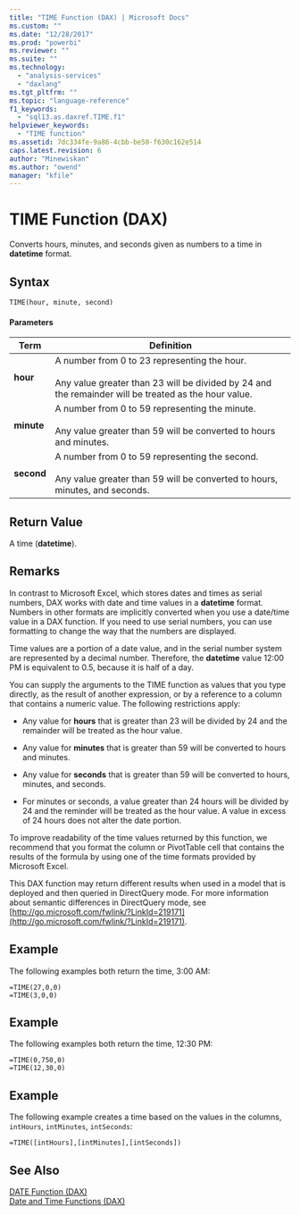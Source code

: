 ```yaml
---
title: "TIME Function (DAX) | Microsoft Docs"
ms.custom: ""
ms.date: "12/28/2017"
ms.prod: "powerbi"
ms.reviewer: ""
ms.suite: ""
ms.technology: 
  - "analysis-services"
  - "daxlang"
ms.tgt_pltfrm: ""
ms.topic: "language-reference"
f1_keywords: 
  - "sql13.as.daxref.TIME.f1"
helpviewer_keywords: 
  - "TIME function"
ms.assetid: 7dc334fe-9a86-4cbb-be50-f630c162e514
caps.latest.revision: 6
author: "Minewiskan"
ms.author: "owend"
manager: "kfile"
---
```

# TIME Function (DAX)
Converts hours, minutes, and seconds given as numbers to a time in **datetime** format.  
  
## Syntax  
  
```  
TIME(hour, minute, second)  
```  
  
#### Parameters  
  
|Term|Definition|  
|--------|--------------|  
|**hour**|A number from 0 to 23 representing the hour.<br /><br />Any value greater than 23 will be divided by 24 and the remainder will be treated as the hour value.|  
|**minute**|A number from 0 to 59 representing the minute.<br /><br />Any value greater than 59 will be converted to hours and minutes.|  
|**second**|A number from 0 to 59 representing the second.<br /><br />Any value greater than 59 will be converted to hours, minutes, and seconds.|  
  
## Return Value  
A time (**datetime**).  
  
## Remarks  
In contrast to Microsoft Excel, which stores dates and times as serial numbers, DAX works with date and time values in a **datetime** format. Numbers in other formats are implicitly converted when you use a date/time value in a DAX function. If you need to use serial numbers, you can use formatting to change the way that the numbers are displayed.  
  
Time values are a portion of a date value, and in the serial number system are represented by a decimal number. Therefore, the **datetime** value 12:00 PM is equivalent to 0.5, because it is half of a day.  
  
You can supply the arguments to the TIME function as values that you type directly, as the result of another expression, or by a reference to a column that contains a numeric value. The following restrictions apply:  
  
-   Any value for **hours** that is greater than 23 will be divided by 24 and the remainder will be treated as the hour value.  
  
-   Any value for **minutes** that is greater than 59 will be converted to hours and minutes.  
  
-   Any value for **seconds** that is greater than 59 will be converted to hours, minutes, and seconds.  
  
-   For minutes or seconds, a value greater than 24 hours will be divided by 24 and the reminder will be treated as the hour value. A value in excess of 24 hours does not alter the date portion.  
  
To improve readability of the time values returned by this function, we recommend that you format the column or PivotTable cell that contains the results of the formula by using one of the time formats provided by Microsoft Excel.  
  
This DAX function may return different results when used in a model that is deployed and then queried in DirectQuery mode. For more information about semantic differences in DirectQuery mode, see  [http://go.microsoft.com/fwlink/?LinkId=219171](http://go.microsoft.com/fwlink/?LinkId=219171).  
  
## Example  
The following examples both return the time, 3:00 AM:  
  
```  
=TIME(27,0,0)   
=TIME(3,0,0)  
```  
  
## Example  
The following examples both return the time, 12:30 PM:  
  
```  
=TIME(0,750,0)   
=TIME(12,30,0)  
```  
  
## Example  
The following example creates a time based on the values in the columns, `intHours`, `intMinutes`, `intSeconds`:  
  
```  
=TIME([intHours],[intMinutes],[intSeconds])  
```  
  
## See Also  
[DATE Function &#40;DAX&#41;](date-function-dax.md)  
[Date and Time Functions &#40;DAX&#41;](date-and-time-functions-dax.md)  
  
